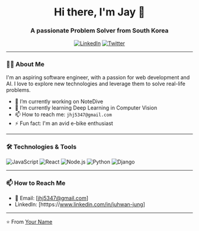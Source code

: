 <h1 align="center">Hi there, I'm Jay 👋</h1>
<h3 align="center">A passionate Problem Solver from South Korea</h3>

<p align="center">
  <a href="[Your LinkedIn URL]"><img alt="LinkedIn" src="https://img.shields.io/badge/LinkedIn-[Your Name]-blue?style=flat&logo=linkedin"></a>
  <a href="[Your Twitter URL]"><img alt="Twitter" src="https://img.shields.io/badge/Twitter-[Your Twitter Handle]-blue?style=flat&logo=twitter"></a>
</p>

---

### 🙋‍♂️ About Me

I'm an aspiring software engineer, with a passion for web development and AI. I love to explore new technologies and leverage them to solve real-life problems. 

- 🔭 I’m currently working on NoteDive
- 🌱 I’m currently learning Deep Learning in Computer Vision
- 📫 How to reach me: `jhj5347@gmail.com`
- ⚡ Fun fact: I'm an avid e-bike enthusiast

---

### 🛠️ Technologies & Tools


![JavaScript](https://img.shields.io/badge/-JavaScript-black?style=flat-square&logo=javascript)
![React](https://img.shields.io/badge/-React-black?style=flat-square&logo=react)
![Node.js](https://img.shields.io/badge/-Node.js-black?style=flat-square&logo=Node.js)
![Python](https://img.shields.io/badge/-Python-black?style=flat-square&logo=Python)
![Django](https://img.shields.io/badge/-Django-black?style=flat-square&logo=Django)

---


### 📫 How to Reach Me

- 📧 Email: [jhj5347@gmail.com]
- LinkedIn: [htttps://www.linkedin.com/in/juhwan-jung]

---

⭐️ From [Your Name](https://github.com/juhwani])
